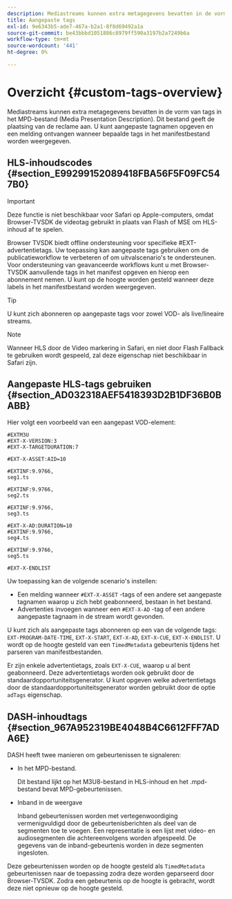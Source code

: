 ```yaml
---
description: Mediastreams kunnen extra metagegevens bevatten in de vorm van tags in het MPD-bestand (Media Presentation Description). Dit bestand geeft de plaatsing van de reclame aan. U kunt aangepaste tagnamen opgeven en een melding ontvangen wanneer bepaalde tags in het manifestbestand worden weergegeven.
title: Aangepaste tags
exl-id: 9e6343b5-ade7-467a-b2a1-8f8d69492a1a
source-git-commit: be43bbbd1051886c8979ff590a3197b2a7249b6a
workflow-type: tm+mt
source-wordcount: '441'
ht-degree: 0%

---
```


# Overzicht {#custom-tags-overview}

Mediastreams kunnen extra metagegevens bevatten in de vorm van tags in het MPD-bestand (Media Presentation Description). Dit bestand geeft de plaatsing van de reclame aan. U kunt aangepaste tagnamen opgeven en een melding ontvangen wanneer bepaalde tags in het manifestbestand worden weergegeven.

## HLS-inhoudscodes {#section_E99299152089418FBA56F5F09FC547B0}

>[!IMPORTANT]
>
>Deze functie is niet beschikbaar voor Safari op Apple-computers, omdat Browser-TVSDK de videotag gebruikt in plaats van Flash of MSE om HLS-inhoud af te spelen.

Browser TVSDK biedt offline ondersteuning voor specifieke #EXT-advertentietags. Uw toepassing kan aangepaste tags gebruiken om de publicatieworkflow te verbeteren of om uitvalscenario&#39;s te ondersteunen. Voor ondersteuning van geavanceerde workflows kunt u met Browser-TVSDK aanvullende tags in het manifest opgeven en hierop een abonnement nemen. U kunt op de hoogte worden gesteld wanneer deze labels in het manifestbestand worden weergegeven.

>[!TIP]
>
>U kunt zich abonneren op aangepaste tags voor zowel VOD- als live/lineaire streams.

>[!NOTE]
>
>Wanneer HLS door de Video markering in Safari, en niet door Flash Fallback te gebruiken wordt gespeeld, zal deze eigenschap niet beschikbaar in Safari zijn.

## Aangepaste HLS-tags gebruiken {#section_AD032318AEF5418393D2B1DF36B0BABB}

Hier volgt een voorbeeld van een aangepast VOD-element:

```
#EXTM3U
#EXT-X-VERSION:3
#EXT-X-TARGETDURATION:7
 
#EXT-X-ASSET:AID=10
 
#EXTINF:9.9766,
seg1.ts
 
#EXTINF:9.9766,
seg2.ts
 
#EXTINF:9.9766,
seg3.ts
 
#EXT-X-AD:DURATION=10
#EXTINF:9.9766,
seg4.ts
 
#EXTINF:9.9766,
seg5.ts
 
#EXT-X-ENDLIST
```

Uw toepassing kan de volgende scenario&#39;s instellen:

* Een melding wanneer `#EXT-X-ASSET` -tags of een andere set aangepaste tagnamen waarop u zich hebt geabonneerd, bestaan in het bestand.
* Advertenties invoegen wanneer een `#EXT-X-AD` -tag of een andere aangepaste tagnaam in de stream wordt gevonden.

U kunt zich als aangepaste tags abonneren op een van de volgende tags: `EXT-PROGRAM-DATE-TIME`, `EXT-X-START`, `EXT-X-AD`, `EXT-X-CUE`, `EXT-X-ENDLIST`. U wordt op de hoogte gesteld van een `TimedMetadata` gebeurtenis tijdens het parseren van manifestbestanden.

Er zijn enkele advertentietags, zoals `EXT-X-CUE`, waarop u al bent geabonneerd. Deze advertentietags worden ook gebruikt door de standaardopportuniteitsgenerator. U kunt opgeven welke advertentietags door de standaardopportuniteitsgenerator worden gebruikt door de optie `adTags` eigenschap.

## DASH-inhoudtags {#section_967A952319BE4048B4C6612FFF7ADA6E}

DASH heeft twee manieren om gebeurtenissen te signaleren:

* In het MPD-bestand.

   Dit bestand lijkt op het M3U8-bestand in HLS-inhoud en het .mpd-bestand bevat MPD-gebeurtenissen.
* Inband in de weergave

   Inband gebeurtenissen worden met vertegenwoordiging vermenigvuldigd door de gebeurtenisberichten als deel van de segmenten toe te voegen. Een representatie is een lijst met video- en audiosegmenten die achtereenvolgens worden afgespeeld. De gegevens van de inband-gebeurtenis worden in deze segmenten ingesloten.

Deze gebeurtenissen worden op de hoogte gesteld als `TimedMetadata` gebeurtenissen naar de toepassing zodra deze worden geparseerd door Browser-TVSDK. Zodra een gebeurtenis op de hoogte is gebracht, wordt deze niet opnieuw op de hoogte gesteld.
